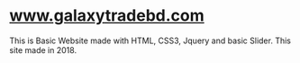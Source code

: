 # www.galaxytradebd.com

This is Basic Website made with HTML, CSS3, Jquery and basic Slider.
This site made in 2018.
